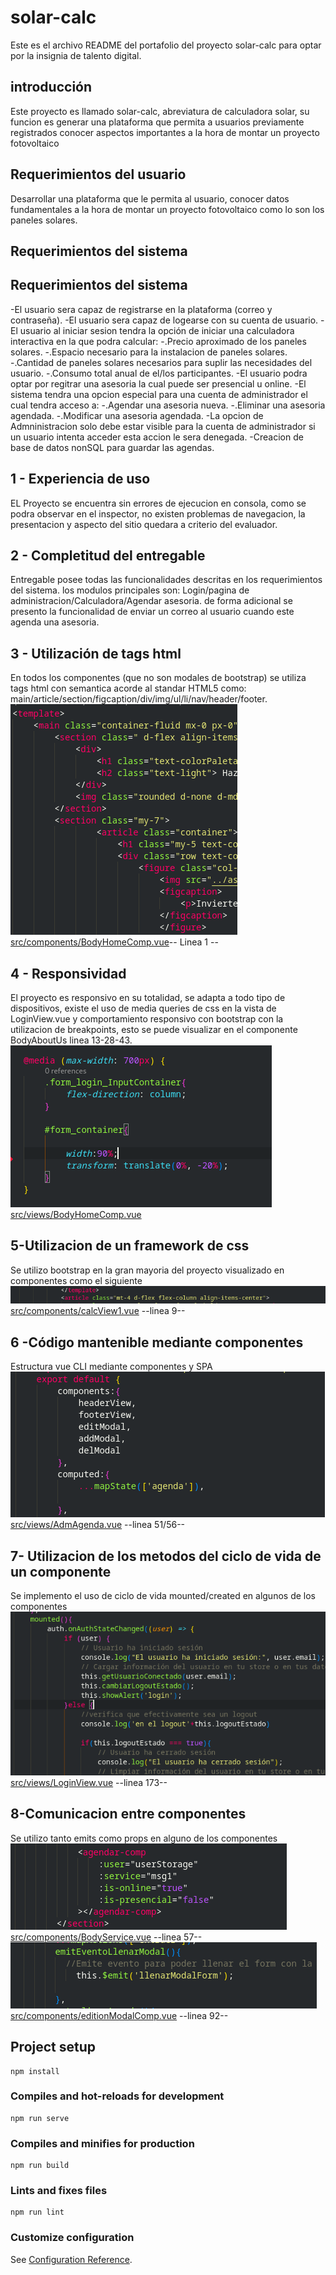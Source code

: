 # solar-calc
Este es el archivo README del portafolio del proyecto solar-calc para optar por la insignia de talento digital.

## introducción
Este proyecto es llamado solar-calc, abreviatura de calculadora solar, su funcion es generar una plataforma
que permita a usuarios previamente registrados conocer aspectos importantes a la hora de montar un proyecto
fotovoltaico

## Requerimientos del usuario
Desarrollar una plataforma que le permita al usuario, conocer datos fundamentales a la hora de montar un proyecto
fotovoltaico como lo son los paneles solares.

## Requerimientos del sistema
## Requerimientos del sistema
-El usuario sera capaz de registrarse en la plataforma (correo y contraseña).
-El usuario sera capaz de logearse con su cuenta de usuario.
-El usuario al iniciar sesion tendra la opción de iniciar una calculadora interactiva en la que podra calcular:
    -.Precio aproximado de los paneles solares.
    -.Espacio necesario para la instalacion de paneles solares.
    -.Cantidad de paneles solares necesarios para suplir las necesidades del usuario.
    -.Consumo total anual de el/los participantes.
-El usuario podra optar por regitrar una asesoria la cual puede ser presencial u online.
-El sistema tendra una opcion especial para una cuenta de administrador el cual tendra acceso a:
    -.Agendar una asesoria nueva.
    -.Eliminar una asesoria agendada.
    -.Modificar una asesoria agendada.
-La opcion de Admninistracion solo debe estar visible para la cuenta de administrador si un usuario intenta acceder
 esta accion le sera denegada.
 -Creacion de base de datos nonSQL para guardar las agendas. 

## 1 - Experiencia de uso
EL Proyecto se encuentra sin errores de ejecucion en consola, como se podra observar en el inspector, no existen problemas de navegacion, la presentacion y aspecto del sitio quedara a criterio del evaluador.

## 2 - Completitud del entregable
Entregable posee todas las funcionalidades descritas en los requerimientos del sistema.
los modulos principales son: Login/pagina de administracion/Calculadora/Agendar asesoria.
de forma adicional se presento la funcionalidad de enviar un correo al usuario cuando este agenda una asesoria.

## 3 - Utilización de tags html
En todos los componentes (que no son modales de bootstrap) se utiliza tags html con semantica acorde al standar HTML5 como: main/article/section/figcaption/div/img/ul/li/nav/header/footer.<br/>
![componente:BodyHomeComp.vue](src/assets/img/readmeImg/punto3rubrica.png) <br/>
[src/components/BodyHomeComp.vue](src/components/BodyHomeComp.vue)-- Linea 1 --

## 4 - Responsividad
El proyecto es responsivo en su totalidad, se adapta a todo tipo de dispositivos, existe el uso de 
media queries de css en la vista de LoginView.vue y comportamiento responsivo con bootstrap con la utilizacion de breakpoints, esto se puede visualizar en el componente BodyAboutUs linea 13-28-43.<br/>
![componente:LoginView.vue](src/assets/img/readmeImg/punto4rubrica.png)<br/> 
[src/views/BodyHomeComp.vue](src/views/LoginView.vue)

## 5-Utilizacion de un framework de css
Se utilizo bootstrap en la gran mayoria del proyecto visualizado en componentes como el siguiente  
![componente:calcView1.vue](src/assets/img/readmeImg/punto5rubrica.png)<br/>
[src/components/calcView1.vue](src/views/calc1View.vue) --linea 9--

## 6 -Código mantenible mediante componentes
Estructura vue CLI mediante componentes y SPA  
![componente:AdmAgenda.vue](src/assets/img/readmeImg/punto6rubrica.png)<br/>
[src/views/AdmAgenda.vue](src/views/AdmAgenda.vue) --linea 51/56--

## 7- Utilizacion de los metodos del ciclo de vida de un componente
Se implemento el uso de ciclo de vida mounted/created en algunos de los componentes
![componente:LoginView.vue](src/assets/img/readmeImg/punto7rubrica.png)<br/>
[src/views/LoginView.vue](src/views/LoginView.vue) --linea 173--

## 8-Comunicacion entre componentes
Se utilizo tanto emits como props en alguno de los componentes
![componente:BodyService.vue](src/assets/img/readmeImg/punto8rubrica1.png)<br/>
[src/components/BodyService.vue](src/components/BodyService.vue) --linea 57--<br/>
![componente:editionModalComp.vue](src/assets/img/readmeImg/punto8rubrica2.png)<br/>
[src/components/editionModalComp.vue](src/components/edition.vueModalComp) --linea 92--

## Project setup
```
npm install
```

### Compiles and hot-reloads for development
```
npm run serve
```

### Compiles and minifies for production
```
npm run build
```

### Lints and fixes files
```
npm run lint
```

### Customize configuration
See [Configuration Reference](https://cli.vuejs.org/config/).
